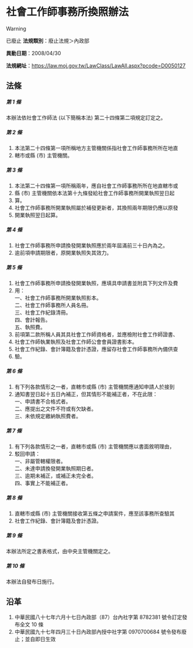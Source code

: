 # 社會工作師事務所換照辦法


> [!WARNING]
> 已廢止
**法規類別**：廢止法規＞內政部

**異動日期**：2008/04/30  

**法規網址**：https://law.moj.gov.tw/LawClass/LawAll.aspx?pcode=D0050127



## 法條
##### 第 1 條
本辦法依社會工作師法 (以下簡稱本法) 第二十四條第二項規定訂定之。

##### 第 2 條
1. 本法第二十四條第一項所稱地方主管機關係指社會工作師事務所所在地直
1. 轄市或縣 (市) 主管機關。

##### 第 3 條
1. 本法第二十四條第一項所稱兩年，應自社會工作師事務所所在地直轄市或
1. 縣 (市) 主管機關依本法第十九條發給社會工作師事務所開業執照翌日起
1. 算。
1. 社會工作師事務所開業執照屬於補發更新者，其換照兩年期限仍應以原發
1. 開業執照翌日起算。

##### 第 4 條
1. 社會工作師事務所申請換發開業執照應於兩年屆滿前三十日內為之。
1. 逾前項申請期限者，原開業執照失其效力。

##### 第 5 條
1. 社會工作師事務所申請換發開業執照，應填具申請書並附具下列文件及費
1. 用：  
一、社會工作師事務所開業執照影本。  
二、社會工作師事務所人員名冊。  
三、社會工作紀錄清冊。  
四、會計報告。  
五、執照費。
1. 前項第二款所稱人員其具社會工作師資格者，並應檢附社會工作師證書、
1. 社會工作師執業執照及社會工作師公會會員證書影本。
1. 社會工作紀錄、會計簿籍及會計憑證，應留存社會工作師事務所內備供查
1. 驗。

##### 第 6 條
1. 有下列各款情形之一者，直轄市或縣 (市) 主管機關應通知申請人於接到
1. 通知書翌日起十五日內補正，但其情形不能補正者，不在此限：  
一、申請書不合格式者。  
二、應提出之文件不符或有欠缺者。  
三、未依規定繳納執照費者。

##### 第 7 條
1. 有下列各款情形之一者，直轄市或縣 (市) 主管機關應以書面敘明理由，
1. 駁回申請：  
一、非屬管轄權限者。  
二、未達申請換發開業執照期日者。  
三、逾期未補正，或補正未完全者。  
四、事實上不能補正者。

##### 第 8 條
1. 直轄市或縣 (市) 主管機關接收第五條之申請案件，應至該事務所查驗其
1. 社會工作紀錄、會計簿籍及會計憑證。

##### 第 9 條
本辦法所定之書表格式，由中央主管機關定之。

##### 第 10 條
本辦法自發布日施行。

## 沿革
1. 中華民國八十七年六月十七日內政部（87）台內社字第 8782381 號令訂定發布全文 10 條
1. 中華民國九十七年四月三十日內政部內授中社字第 0970700684 號令發布廢止；並自即日生效

